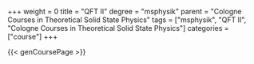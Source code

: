 +++
weight = 0
title = "QFT II"
degree = "msphysik"
parent = "Cologne Courses in Theoretical Solid State Physics"
tags = ["msphysik", "QFT II", "Cologne Courses in Theoretical Solid State Physics"]
categories = ["course"]
+++

{{< genCoursePage >}}
